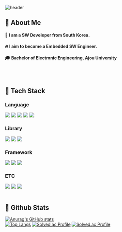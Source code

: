 <div>
  
  <!--Header-->
  ![header](https://capsule-render.vercel.app/api?type=waving&color=gradient&height=300&section=header&text=Good%20to%20see%20you%20%F0%9F%A4%97)
  
</div>

<div>
  <!--Body-->
  
  ## 👀 About Me
  #### :raising_hand: I am a SW Developer from South Korea.<br/>
  #### :fire: I aim to become a Embedded SW Engineer.<br/>
  #### :mortar_board: Bachelor of Electronic Engineering, Ajou University
  <br/>
  <br/>
  
  ## 🧱 Tech Stack
  ### Language
  <!--c++-->
  <img src="https://img.shields.io/badge/C++-00599C?style=flat-square&logo=C%2B%2B&logoColor=white"/>
  <!--Python-->
  <img src="https://img.shields.io/badge/Python-3776AB?style=flat-square&logo=Python&logoColor=white"/>
  <!--JavaScript-->
  <img src="https://img.shields.io/badge/JavaScript-F7DF1E?style=flat-square&logo=JavaScript&logoColor=white"/>
  <!--HTML5-->
  <img src="https://img.shields.io/badge/HTML5-E34F26?style=flat-square&logo=HTML5&logoColor=white"/>
  <!--CSS-->
  <img src="https://img.shields.io/badge/CSS3-1572B6?style=flat-square&logo=CSS3&logoColor=white"/>
  <br/>
  
  ### Library
  <!--PyTorch-->
  <img src="https://img.shields.io/badge/PyTorch-EE4C2C?style=flat-square&logo=PyTorch&logoColor=white"/>
  <!--Selenium-->
  <img src="https://img.shields.io/badge/Selenium-43B02A?style=flat-square&logo=Selenium&logoColor=white"/>
  <!--anaconda-->
  <img src="https://img.shields.io/badge/Anaconda-44A833?style=flat-square&logo=Anaconda&logoColor=white"/>

  <br/>
  
  ### Framework
  <!--linux-->
  <img src="https://img.shields.io/badge/Linux-FCC624?style=flat-square&logo=linux&logoColor=black"/>
  <!--ubuntu-->
  <img src="https://img.shields.io/badge/Ubuntu-E95420?style=flat-square&logo=Ubuntu&logoColor=white"/>
  <!--React-->
  <img src="https://img.shields.io/badge/React-61DAFB?style=flat-square&logo=React&logoColor=white&Color=white"/>
  <br/>
  
  ### ETC
  <!--Amazon AWS-->
  <img src="https://img.shields.io/badge/Amazon AWS-232F3E?style=flat-square&logo=amazonaws&logoColor=white"/>
  <!--firebase-->
  <img src="https://img.shields.io/badge/Firebase-FFCA28?style=flat-square&logo=firebase&logoColor=black"/>
  <!--MySQL-->
  <img src="https://img.shields.io/badge/MySQL-4479A1?style=flat-square&logo=MySQL&logoColor=white"/>
  <br/>
  <br/>
  
  ## 🤔 Github Stats
  [![Anurag's GitHub stats](https://github-readme-stats.vercel.app/api?username=yeopbuddy)](https://github.com/anuraghazra/github-readme-stats)
  <br/>
  [![Top Langs](https://github-readme-stats.vercel.app/api/top-langs/?username=yeopbuddy)](https://github.com/anuraghazra/github-readme-stats)
  [![Solved.ac Profile](http://mazassumnida.wtf/api/v2/generate_badge?boj=ssafy13kjohn0714)](https://solved.ac/ssafy13kjohn0714/)
  [![Solved.ac Profile](http://mazassumnida.wtf/api/v2/generate_badge?boj=kjohn0714)](https://solved.ac/kjohn0714/)
</div>
